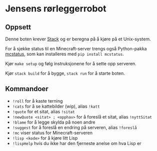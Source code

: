 # Jensens rørleggerrobot

## Oppsett

Denne boten krever
[Stack](https://docs.haskellstack.org/en/stable/README/)
og er beregna på å kjøre på et Unix-system.

For å sjekke status til en Minecraft-server trengs også Python-pakka
[mcstatus](https://github.com/Dinnerbone/mcstatus),
som kan installeres med `pip install mcstatus`.

Kjør `make setup` og følg instruksjonene for å sette opp serveren.

Kjør `stack build` for å bygge, `stack run` for å starte boten.

## Kommandoer

+ `!roll` for å kaste terning
+ `!cats` for å se kattebilder (wip), alias `!katt`
+ `!quote` for et sitat, alias `!sitat`
+ `!newQuote <sitat> ; <opphav>` for å foreslå et sitat, alias `!nyttSitat`
+ `!blame` for å legge skylda på noen andre
+ `!suggest` for å foreslå en endring på serveren, alias `!foreslå`
+ `!mc` viser status for Minecraft-serveren
+ `!lisp <kode>` for å kjøre litt Lisp
+ `!lispHelp` hvis du ikke har den fjerneste anelse om hva Lisp er
